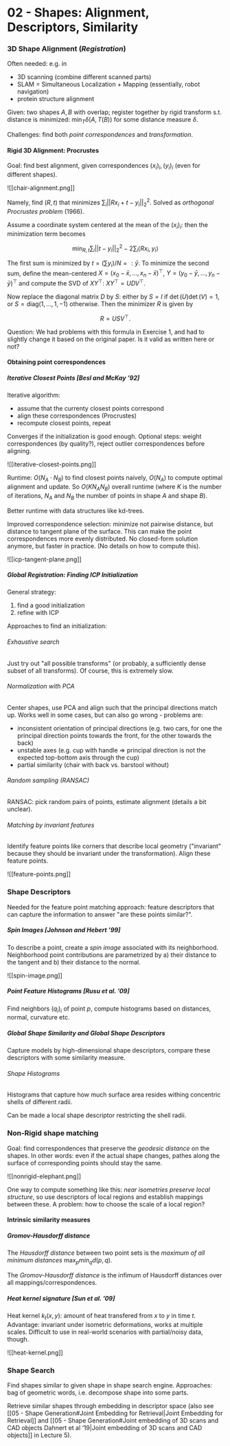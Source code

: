 # 02 - Shapes: Alignment, Descriptors, Similarity

### 3D Shape Alignment (*Registration*)
Often needed: e.g. in 
- 3D scanning (combine different scanned parts)
- SLAM = Simultaneous Localization + Mapping (essentially, robot navigation)
- protein structure alignment

Given: two shapes $A, B$ with overlap; register together by rigid transform s.t. distance is minimized: $\min_T \delta(A, T(B))$ for some distance measure $\delta$.

Challenges: find both *point correspondences* and *transformation*.

#### Rigid 3D Alignment: Procrustes

Goal: find best alignment, given correspondences $(x_i)_i, (y_i)_i$ (even for different shapes).

![[chair-alignment.png]]

Namely, find $(R, t)$ that minimizes $\sum_i ||R x_i + t - y_i||_2^2$. Solved as *orthogonal Procrustes problem* (1966).

Assume a coordinate system centered at the mean of the $(x_i)_i$: then the minimization term becomes

$$\min_{R, t} \sum_i ||t-y_i||_2^2 - 2\sum_i \langle R x_i, y_i \rangle$$

The first sum is minimized by $t = (\sum y_i)/N =: \bar{y}$. To minimize the second sum, define the mean-centered $X = (x_0 - \bar{x}, \dots, x_n - \bar{x})^\top$, $Y = (y_0 - \bar{y}, \dots, y_n - \bar{y})^\top$ and compute the SVD of $XY^\top$: $XY^\top = UDV^\top$.

Now replace the diagonal matrix $D$ by $S$: either by $S = I$ if $\det(U)\det(V)=1$, or $S = \text{diag}(1, \dots, 1, -1)$ otherwise. Then the minimizer $R$ is given by

$$R = USV^\top.$$

Question: We had problems with this formula in Exercise 1, and had to slightly change it based on the original paper. Is it valid as written here or not?

#### Obtaining point correspondences
##### Iterative Closest Points [Besl and McKay ’92]
Iterative algorithm:
- assume that the currenty closest points correspond
- align these correspondences (Procrustes)
- recompute closest points, repeat

Converges if the initialization is good enough. Optional steps: weight correspondences (by quality?), reject outlier correspondences before aligning.

![[iterative-closest-points.png]]

Runtime: $O(N_A \cdot N_B)$ to find closest points naively, $O(N_A)$ to compute optimal alignment and update. So $O(K N_A N_B)$ overall runtime (where $K$ is the number of iterations, $N_A$ and $N_B$ the number of points in shape $A$ and shape $B$).

Better runtime with data structures like kd-trees.

Improved correspondence selection: minimize not pairwise distance, but distance to tangent plane of the surface. This can make the point correspondences more evenly distributed. No closed-form solution anymore, but faster in practice. (No details on how to compute this).

![[icp-tangent-plane.png]]

##### Global Registration: Finding ICP Initialization
General strategy: 
1. find a good initialization
2. refine with ICP

Approaches to find an initialization:

###### Exhaustive search
Just try out "all possible transforms" (or probably, a sufficiently dense subset of all transforms). Of course, this is extremely slow.

###### Normalization with PCA
Center shapes, use PCA and align such that the principal directions match up. Works well in some cases, but can also go wrong - problems are:
- inconsistent orientation of principal directions (e.g. two cars, for one the principal direction points towards the front, for the other towards the back)
- unstable axes (e.g. cup with handle => principal direction is not the expected top-bottom axis through the cup)
- partial similarity (chair with back vs. barstool without)

###### Random sampling (RANSAC)
RANSAC: pick random pairs of points, estimate alignment (details a bit unclear).

###### Matching by invariant features
Identify feature points like corners that describe local geometry ("invariant" because they should be invariant under the transformation). Align these feature points.

![[feature-points.png]]


### Shape Descriptors
Needed for the feature point matching approach: feature descriptors that can capture the information to answer "are these points similar?".

##### Spin Images [Johnson and Hebert ’99]
To describe a point, create a *spin image* associated with its neighborhood. Neighborhood point contributions are parametrized by a) their distance to the tangent and b) their distance to the normal.

![[spin-image.png]]

##### Point Feature Histograms [Rusu et al. ’09]
Find neighbors $(q_i)_i$ of point $p$, compute histograms based on distances, normal, curvature etc.


##### Global Shape Similarity and Global Shape Descriptors
Capture models by high-dimensional shape descriptors, compare these descriptors with some similarity measure.

###### Shape Histograms
Histograms that capture how much surface area resides withing concentric shells of different radii.

Can be made a local shape descriptor restricting the shell radii.

### Non-Rigid shape matching
Goal: find correspondences that preserve the *geodesic distance* on the shapes. In other words: even if the actual shape changes, pathes along the surface of corresponding points should stay the same.

![[nonrigid-elephant.png]]

One way to compute something like this: *near isometries preserve local structure*, so use descriptors of local regions and establish mappings between these. A problem: how to choose the scale of a local region?

#### Intrinsic similarity measures
##### Gromov-Hausdorff distance
The *Hausdorff distance* between two point sets is the *maximum of all minimum distances* $\max_p min_{q} d(p, q)$.

The *Gromov-Hausdorff distance* is the infimum of Hausdorff distances over all mappings/correspondences.


##### Heat kernel signature [Sun et al. ’09]
Heat kernel $k_t(x, y)$: amount of heat transfered from $x$ to $y$ in time $t$. Advantage: invariant under isometric deformations, works at multiple scales. Difficult to use in real-world scenarios with partial/noisy data, though.

![[heat-kernel.png]]

### Shape Search
Find shapes similar to given shape in shape search engine. Approaches: bag of geometric words, i.e. decompose shape into some parts.

Retrieve similar shapes through embedding in descriptor space (also see [[05 - Shape Generation#Joint Embedding for Retrieval|Joint Embedding for Retrieval]] and [[05 - Shape Generation#Joint embedding of 3D scans and CAD objects Dahnert et al ‘19|Joint embedding of 3D scans and CAD objects]] in Lecture 5).